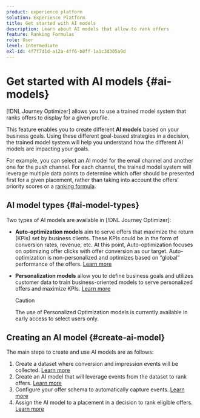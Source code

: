 ```yaml
---
product: experience platform
solution: Experience Platform
title: Get started with AI models
description: Learn about AI models that allow to rank offers
feature: Ranking Formulas
role: User
level: Intermediate
exl-id: 4f7f7d1d-a12a-4ff6-b0ff-1a1c3d305a9d
---
```

# Get started with AI models {#ai-models}

[!DNL Journey Optimizer] allows you to use a trained model system that ranks offers to display for a given profile.

This feature enables you to create different **AI models** based on your business goals. Using these different goal-based strategies in a decision, the trained model system will help you understand how the different AI models are impacting your goals.

For example, you can select an AI model for the email channel and another one for the push channel. For each channel, the trained model system will leverage multiple data points to determine which offer should be presented first for a given placement, rather than taking into account the offers’ priority scores or a [ranking formula](create-ranking-formulas.md).

## AI model types {#ai-model-types}

Two types of AI models are available in [!DNL Journey Optimizer]:

* **Auto-optimization models** aim to serve offers that maximize the return (KPIs) set by business clients. These KPIs could be in the form of conversion rates, revenue, etc. At this point, Auto-optimization focuses on optimizing offer clicks with offer conversion as our target. Auto-optimization is non-personalized and optimizes based on “global” performance of the offers. [Learn more](auto-optimization-model.md)

* **Personalization models** allow you to define business goals and utilizes customer data to train business-oriented models to serve personalized offers and maximize KPIs. [Learn more](personalized-optimization-model.md)

    >[!CAUTION]
    >
    >The use of Personalized Optimization models is currently available in early access to select users only.

## Creating an AI model {#create-ai-model}

The main steps to create and use AI models are as follows:

1. Create a dataset where conversion and impression events will be collected. [Learn more](create-dataset.md)
1. Create an AI model that will leverage events from the dataset to rank offers. [Learn more](create-ranking-strategies.md)
1. Configure your offer schema to automatically capture events. [Learn more](schema-requirement.md)
1. Assign the AI model to a placement in a decision to rank eligible offers. [Learn more](../offer-activities/configure-offer-selection.md)
